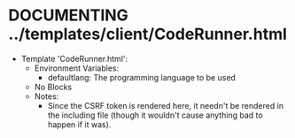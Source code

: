 # DOCUMENTING ../templates/client/CodeRunner.html

- Template 'CodeRunner.html':
	- Environment Variables:
		- defaultlang: The programming language to be used
	- No Blocks
	- Notes:
		- Since the CSRF token is rendered here, it needn't be rendered in the including file (though it wouldn't cause anything bad to happen if it was).